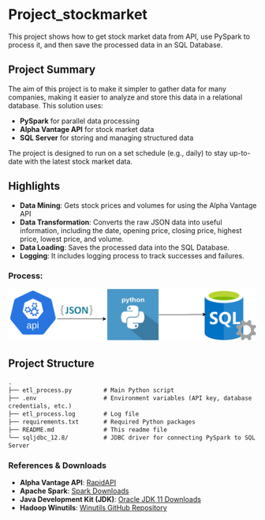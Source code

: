 # Project_stockmarket

This project shows how to get stock market data from  API, use PySpark to process it, and then save the processed data in an SQL Database.

## Project Summary

The aim of this project is to make it simpler to gather data for many companies, making it easier to analyze and store this data in a relational database. This solution uses:

- **PySpark** for parallel data processing
- **Alpha Vantage API** for stock market data
- **SQL Server** for storing and managing structured data

The project is designed to run on a set schedule (e.g., daily) to stay up-to-date with the latest stock market data.

## Highlights

- **Data Mining**: Gets stock prices and volumes for  using the Alpha Vantage API
- **Data Transformation**: Converts the raw JSON data into useful information, including the date, opening price, closing price, highest price, lowest price, and volume.
- **Data Loading**: Saves the processed data into the SQL Database.
- **Logging**: It includes logging process to track successes and failures.

### Process:  
![Process Flow](https://github.com/vasanthakumar70/Project_stockmarket/blob/ce232c40bcb0f2626fcc37e952a6425dd98306c2/Process%20Diagram.svg)

## Project Structure

```
.
├── etl_process.py         # Main Python script
├── .env                   # Environment variables (API key, database credentials, etc.)
├── etl_process.log        # Log file 
├── requirements.txt       # Required Python packages
├── README.md              # This readme file
└── sqljdbc_12.8/          # JDBC driver for connecting PySpark to SQL Server
```

### References & Downloads

- **Alpha Vantage API**: [RapidAPI](https://rapidapi.com/alphavantage/api/alpha-vantage/playground/)
- **Apache Spark**: [Spark Downloads](https://spark.apache.org/downloads.html)
- **Java Development Kit (JDK)**: [Oracle JDK 11 Downloads](https://www.oracle.com/java/technologies/javase/jdk11-archive-downloads.html)
- **Hadoop Winutils**: [Winutils GitHub Repository](https://github.com/cdarlint/winutils)


